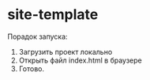 # site-template

 Порадок запуска:
 1. Загрузить проект локально 
 2. Открыть файл index.html в браузере
 3. Готово.
